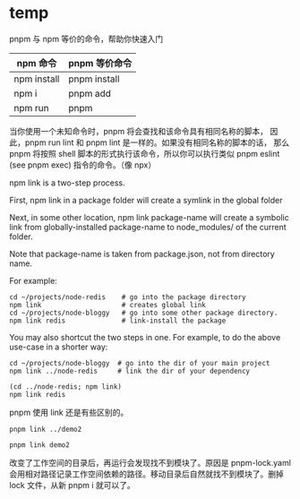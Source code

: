# temp

pnpm 与 npm 等价的命令，帮助你快速入门

| npm 命令 | pnpm 等价命令 
| ----- | --------- |
| npm install | pnpm install |
| npm i <pkg> | pnpm add <pkg>   | 
|npm run <cmd>|pnpm <cmd>|

当你使用一个未知命令时，pnpm 将会查找和该命令具有相同名称的脚本， 因此，pnpm run lint 和 pnpm lint 是一样的。如果没有相同名称的脚本的话， 那么 pnpm 将按照 shell 脚本的形式执行该命令，所以你可以执行类似 pnpm eslint (see pnpm exec) 指令的命令。（像 npx）


npm link is a two-step process.

First, npm link in a package folder will create a symlink in the global folder

Next, in some other location, npm link package-name will create a symbolic link from globally-installed package-name to node_modules/ of the current folder.

Note that package-name is taken from package.json, not from directory name.

For example:

```shell
cd ~/projects/node-redis    # go into the package directory
npm link                    # creates global link
cd ~/projects/node-bloggy   # go into some other package directory.
npm link redis              # link-install the package
```

You may also shortcut the two steps in one. For example, to do the above use-case in a shorter way:
```shell
cd ~/projects/node-bloggy  # go into the dir of your main project
npm link ../node-redis     # link the dir of your dependency

(cd ../node-redis; npm link)
npm link redis
```

pnpm 使用 link 还是有些区别的。
```shell
pnpm link ../demo2

pnpm link demo2
```

改变了工作空间的目录后，再运行会发现找不到模块了。原因是 pnpm-lock.yaml 会用相对路径记录工作空间依赖的路径。移动目录后自然就找不到模块了。删掉 lock 文件，从新 pnpm i 就可以了。


